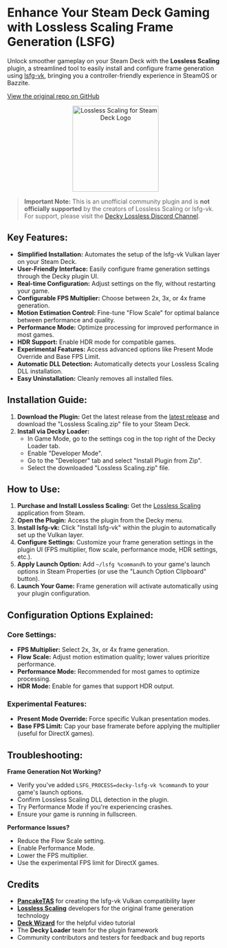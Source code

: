# Enhance Your Steam Deck Gaming with Lossless Scaling Frame Generation (LSFG)

Unlock smoother gameplay on your Steam Deck with the **Lossless Scaling** plugin, a streamlined tool to easily install and configure frame generation using [lsfg-vk](https://github.com/PancakeTAS/lsfg-vk), bringing you a controller-friendly experience in SteamOS or Bazzite. 

[View the original repo on GitHub](https://github.com/xXJSONDeruloXx/decky-lossless-scaling-vk)

<p align="center">
   <img src="assets/decky-lossless-logo.png" alt="Lossless Scaling for Steam Deck Logo" width="200"/>
</p>

> **Important Note:** This is an unofficial community plugin and is **not officially supported** by the creators of Lossless Scaling or lsfg-vk. For support, please visit the [Decky Lossless Discord Channel](https://discord.gg/TwvHdVucC3).

## Key Features:

*   **Simplified Installation:** Automates the setup of the lsfg-vk Vulkan layer on your Steam Deck.
*   **User-Friendly Interface:** Easily configure frame generation settings through the Decky plugin UI.
*   **Real-time Configuration:** Adjust settings on the fly, without restarting your game.
*   **Configurable FPS Multiplier:** Choose between 2x, 3x, or 4x frame generation.
*   **Motion Estimation Control:** Fine-tune "Flow Scale" for optimal balance between performance and quality.
*   **Performance Mode:** Optimize processing for improved performance in most games.
*   **HDR Support:** Enable HDR mode for compatible games.
*   **Experimental Features:** Access advanced options like Present Mode Override and Base FPS Limit.
*   **Automatic DLL Detection:** Automatically detects your Lossless Scaling DLL installation.
*   **Easy Uninstallation:** Cleanly removes all installed files.

## Installation Guide:

1.  **Download the Plugin:** Get the latest release from the [latest release](https://github.com/xXJSONDeruloXx/decky-lossless-scaling-vk/releases) and download the "Lossless Scaling.zip" file to your Steam Deck.
2.  **Install via Decky Loader:**
    *   In Game Mode, go to the settings cog in the top right of the Decky Loader tab.
    *   Enable "Developer Mode".
    *   Go to the "Developer" tab and select "Install Plugin from Zip".
    *   Select the downloaded "Lossless Scaling.zip" file.

## How to Use:

1.  **Purchase and Install Lossless Scaling:** Get the [Lossless Scaling](https://store.steampowered.com/app/993090/Lossless_Scaling/) application from Steam.
2.  **Open the Plugin:** Access the plugin from the Decky menu.
3.  **Install lsfg-vk:** Click "Install lsfg-vk" within the plugin to automatically set up the Vulkan layer.
4.  **Configure Settings:** Customize your frame generation settings in the plugin UI (FPS multiplier, flow scale, performance mode, HDR settings, etc.).
5.  **Apply Launch Option:** Add `~/lsfg %command%` to your game's launch options in Steam Properties (or use the "Launch Option Clipboard" button).
6.  **Launch Your Game:** Frame generation will activate automatically using your plugin configuration.

## Configuration Options Explained:

### Core Settings:

*   **FPS Multiplier:**  Select 2x, 3x, or 4x frame generation.
*   **Flow Scale:** Adjust motion estimation quality; lower values prioritize performance.
*   **Performance Mode:** Recommended for most games to optimize processing.
*   **HDR Mode:** Enable for games that support HDR output.

### Experimental Features:

*   **Present Mode Override:** Force specific Vulkan presentation modes.
*   **Base FPS Limit:** Cap your base framerate before applying the multiplier (useful for DirectX games).

## Troubleshooting:

**Frame Generation Not Working?**

*   Verify you've added `LSFG_PROCESS=decky-lsfg-vk %command%` to your game's launch options.
*   Confirm Lossless Scaling DLL detection in the plugin.
*   Try Performance Mode if you're experiencing crashes.
*   Ensure your game is running in fullscreen.

**Performance Issues?**

*   Reduce the Flow Scale setting.
*   Enable Performance Mode.
*   Lower the FPS multiplier.
*   Use the experimental FPS limit for DirectX games.

## Credits

*   **[PancakeTAS](https://github.com/PancakeTAS/lsfg-vk)** for creating the lsfg-vk Vulkan compatibility layer
*   **[Lossless Scaling](https://store.steampowered.com/app/993090/Lossless_Scaling/)** developers for the original frame generation technology
*   **[Deck Wizard](https://www.youtube.com/@DeckWizard)** for the helpful video tutorial
*   The **Decky Loader** team for the plugin framework
*   Community contributors and testers for feedback and bug reports